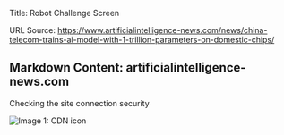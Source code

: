 Title: Robot Challenge Screen

URL Source: https://www.artificialintelligence-news.com/news/china-telecom-trains-ai-model-with-1-trillion-parameters-on-domestic-chips/

Markdown Content:
artificialintelligence-news.com
-------------------------------

Checking the site connection security

![Image 1: CDN icon](https://d1rozh26tys225.cloudfront.net/loader.svg)

